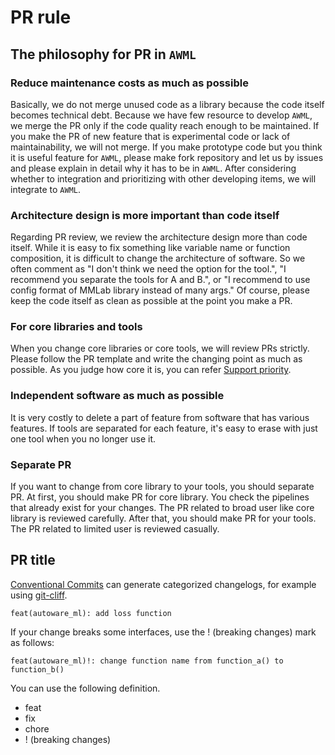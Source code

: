 # PR rule
## The philosophy for PR in `AWML`
### Reduce maintenance costs as much as possible

Basically, we do not merge unused code as a library because the code itself becomes technical debt.
Because we have few resource to develop `AWML`, we merge the PR only if the code quality reach enough to be maintained.
If you make the PR of new feature that is experimental code or lack of maintainability, we will not merge.
If you make prototype code but you think it is useful feature for `AWML`, please make fork repository and let us by issues and please explain in detail why it has to be in `AWML`.
After considering whether to integration and prioritizing with other developing items, we will integrate to `AWML`.

### Architecture design is more important than code itself

Regarding PR review, we review the architecture design more than code itself.
While it is easy to fix something like variable name or function composition, it is difficult to change the architecture of software.
So we often comment as "I don't think we need the option for the tool.", "I recommend you separate the tools for A and B.", or "I recommend to use config format of MMLab library instead of many args."
Of course, please keep the code itself as clean as possible at the point you make a PR.

### For core libraries and tools

When you change core libraries or core tools, we will review PRs strictly.
Please follow the PR template and write the changing point as much as possible.
As you judge how core it is, you can refer [Support priority](https://github.com/tier4/AWML/blob/main/docs/design/autoware_ml_design.md#support-priority).

### Independent software as much as possible

It is very costly to delete a part of feature from software that has various features.
If tools are separated for each feature, it's easy to erase with just one tool when you no longer use it.

### Separate PR

If you want to change from core library to your tools, you should separate PR.
At first, you should make PR for core library.
You check the pipelines that already exist for your changes.
The PR related to broad user like core library is reviewed carefully.
After that, you should make PR for your tools.
The PR related to limited user is reviewed casually.

## PR title

[Conventional Commits](https://www.conventionalcommits.org/en/v1.0.0/) can generate categorized changelogs, for example using [git-cliff](https://github.com/orhun/git-cliff).

```
feat(autoware_ml): add loss function
```

If your change breaks some interfaces, use the ! (breaking changes) mark as follows:

```
feat(autoware_ml)!: change function name from function_a() to function_b()
```

You can use the following definition.

- feat
- fix
- chore
- ! (breaking changes)
